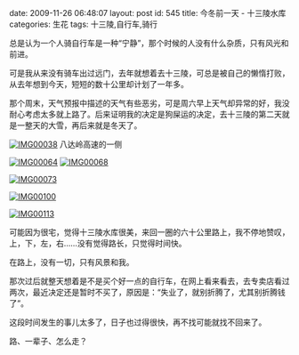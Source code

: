 date: 2009-11-26 06:48:07
layout: post
id: 545
title: 今冬前一天 - 十三陵水库
categories: 生花
tags: 十三陵,自行车,骑行

总是认为一个人骑自行车是一种“宁静”，那个时候的人没有什么杂质，只有风光和前进。

可是我从来没有骑车出过远门，去年就想着去十三陵，可总是被自己的懒惰打败，从去年想到今天，短短的数十公里却计划了一年多。

那个周末，天气预报中描述的天气有些恶劣，可是周六早上天气却异常的好，我没耐心考虑太多就上路了。后来证明我的决定是狗屎运的决定，去十三陵的第二天就是一整天的大雪，再后来就是冬天了。

[![IMG00038](http://farm3.static.flickr.com/2429/4063560044_48fd4c494f.jpg)](http://www.flickr.com/photos/kurrunk/4063560044/)
八达岭高速的一侧

[![IMG00064](http://farm3.static.flickr.com/2645/4062820623_2e4e04350b.jpg)](http://www.flickr.com/photos/kurrunk/4062820623/)
[![IMG00068](http://farm3.static.flickr.com/2564/4062823453_253cf5359c.jpg)](http://www.flickr.com/photos/kurrunk/4062823453/)

[![IMG00073](http://farm4.static.flickr.com/3490/4062825595_a0421a602d.jpg)](http://www.flickr.com/photos/kurrunk/4062825595/)

[![IMG00100](http://farm3.static.flickr.com/2492/4063586060_b9427684ae.jpg)](http://www.flickr.com/photos/kurrunk/4063586060/)

[![IMG00113](http://farm3.static.flickr.com/2508/4062848583_ccc6f71330.jpg)](http://www.flickr.com/photos/kurrunk/4062848583/)

可能因为很宅，觉得十三陵水库很美，来回一圈的六十公里路上，我不停地赞叹，上，下，左，右……没有觉得路长，只觉得时间快。

在路上，没有一切，只有风景和我。

那次过后就整天想着是不是买个好一点的自行车，在网上看来看去，去专卖店看过两次，最近决定还是暂时不买了，原因是：“失业了，就别折腾了，尤其别折腾钱了”。

这段时间发生的事儿太多了，日子也过得很快，再不找可能就找不回来了。

路、一辈子、怎么走？
